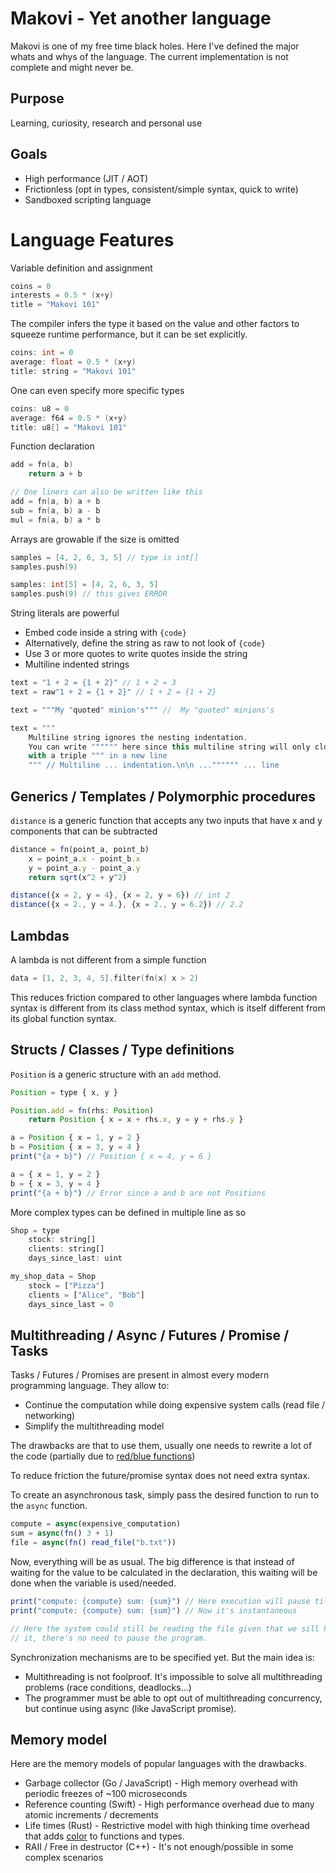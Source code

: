 # Makovi - Yet another language
Makovi is one of my free time black holes.
Here I've defined the major whats and whys of the language.
The current implementation is not complete and might never be.

## Purpose
Learning, curiosity, research and personal use

## Goals
- High performance (JIT / AOT)
- Frictionless (opt in types, consistent/simple syntax, quick to write)
- Sandboxed scripting language

# Language Features

Variable definition and assignment
```c
coins = 0
interests = 0.5 * (x+y)
title = "Makovi 101"
```
The compiler infers the type it based on the value and other factors
to squeeze runtime performance, but it can be set explicitly.
```c
coins: int = 0
average: float = 0.5 * (x+y)
title: string = "Makovi 101"
```

One can even specify more specific types
```c
coins: u8 = 0
average: f64 = 0.5 * (x+y)
title: u8[] = "Makovi 101"
```

Function declaration
```c
add = fn(a, b)
    return a + b

// One liners can also be written like this
add = fn(a, b) a + b
sub = fn(a, b) a - b
mul = fn(a, b) a * b
```

Arrays are growable if the size is omitted
```c
samples = [4, 2, 6, 3, 5] // type is int[]
samples.push(9)

samples: int[5] = [4, 2, 6, 3, 5]
samples.push(9) // this gives ERROR
```

String literals are powerful
- Embed code inside a string with `{code}`
- Alternatively, define the string as raw to not look of `{code}`
- Use 3 or more quotes to write quotes inside the string
- Multiline indented strings
```javascript
text = "1 + 2 = {1 + 2}" // 1 + 2 = 3
text = raw"1 + 2 = {1 + 2}" // 1 + 2 = {1 + 2}

text = """My "quoted" minion's""" //  My "quoted" minions's 

text = """
    Multiline string ignores the nesting indentation.
    You can write """""" here since this multiline string will only close
    with a triple """ in a new line
    """ // Multiline ... indentation.\n\n ..."""""" ... line
```

## Generics / Templates / Polymorphic procedures
`distance` is a generic function that accepts any two inputs
that have x and y components that can be subtracted
```javascript
distance = fn(point_a, point_b)
    x = point_a.x - point_b.x
    y = point_a.y - point_a.y
    return sqrt(x^2 + y^2)

distance({x = 2, y = 4}, {x = 2, y = 6}) // int 2
distance({x = 2., y = 4.}, {x = 2., y = 6.2}) // 2.2
```

## Lambdas
A lambda is not different from a simple function
```c
data = [1, 2, 3, 4, 5].filter(fn(x) x > 2)
```

This reduces friction compared to other languages
where lambda function syntax is different from its class method syntax,
which is itself different from its global function syntax.

## Structs / Classes / Type definitions
`Position` is a generic structure with an `add` method.
```javascript
Position = type { x, y }

Position.add = fn(rhs: Position)
    return Position { x = x + rhs.x, y = y + rhs.y }

a = Position { x = 1, y = 2 }
b = Position { x = 3, y = 4 }
print("{a + b}") // Position { x = 4, y = 6 }

a = { x = 1, y = 2 }
b = { x = 3, y = 4 }
print("{a + b}") // Error since a and b are not Positions
```

More complex types can be defined in multiple line as so
```javascript
Shop = type
    stock: string[]
    clients: string[]
    days_since_last: uint

my_shop_data = Shop
    stock = ["Pizza"]
    clients = ["Alice", "Bob"]
    days_since_last = 0
```

## Multithreading / Async / Futures / Promise / Tasks

Tasks / Futures / Promises are present in almost every modern programming language.
They allow to:
- Continue the computation while doing expensive system calls (read file / networking)
- Simplify the multithreading model

The drawbacks are that to use them, usually one needs to rewrite a lot of the code
(partially due to [red/blue functions](https://journal.stuffwithstuff.com/2015/02/01/what-color-is-your-function/))

To reduce friction the future/promise syntax does not need extra syntax.

To create an asynchronous task, simply pass the desired function to run to the `async` function.
```javascript
compute = async(expensive_computation)
sum = async(fn() 3 + 1)
file = async(fn() read_file("b.txt"))
```

Now, everything will be as usual.
The big difference is that instead of waiting for the value to be calculated in the declaration,
this waiting will be done when the variable is used/needed.
```javascript
print("compute: {compute} sum: {sum}") // Here execution will pause till compute and sum are done
print("compute: {compute} sum: {sum}") // Now it's instantaneous

// Here the system could still be reading the file given that we sill haven't use
// it, there's no need to pause the program.
```

Synchronization mechanisms are to be specified yet. But the main idea is:
- Multithreading is not foolproof. It's impossible to solve all multithreading problems (race conditions, deadlocks...)
- The programmer must be able to opt out of multithreading concurrency, but continue using async (like JavaScript promise).

## Memory model
Here are the memory models of popular languages with the drawbacks.
- Garbage collector (Go / JavaScript) - High memory overhead with periodic freezes of ~100 microseconds
- Reference counting (Swift) - High performance overhead due to many atomic increments / decrements
- Life times (Rust) - Restrictive model with high thinking time overhead that adds [color](https://journal.stuffwithstuff.com/2015/02/01/what-color-is-your-function) to functions and types.
- RAII / Free in destructor (C++) - It's not enough/possible in some complex scenarios

